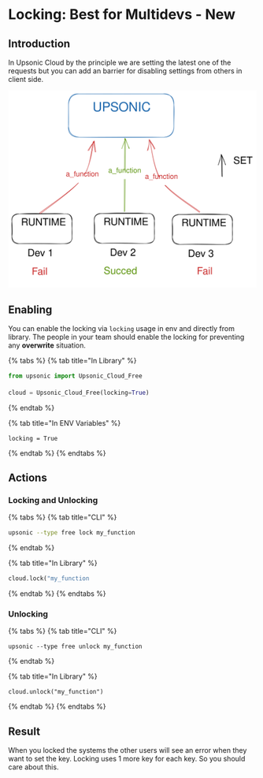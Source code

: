 # Locking: Best for Multidevs - New

## Introduction

In Upsonic Cloud by the principle we are setting the latest one of the requests but you can add an barrier for disabling settings from others in client side.



<img src="../../../.gitbook/assets/file.excalidraw (1).svg" alt="" class="gitbook-drawing">

## Enabling

You can enable the locking via  `locking` usage in env and directly from library. The people in your team should enable the locking for preventing any **overwrite** situation.

{% tabs %}
{% tab title="In Library" %}
```python
from upsonic import Upsonic_Cloud_Free

cloud = Upsonic_Cloud_Free(locking=True)
```
{% endtab %}

{% tab title="In ENV Variables" %}
```
locking = True
```
{% endtab %}
{% endtabs %}



## Actions

### Locking and Unlocking

{% tabs %}
{% tab title="CLI" %}
```bash
upsonic --type free lock my_function
```
{% endtab %}

{% tab title="In Library" %}
```python
cloud.lock("my_function
```
{% endtab %}
{% endtabs %}

### Unlocking

{% tabs %}
{% tab title="CLI" %}
```
upsonic --type free unlock my_function
```
{% endtab %}

{% tab title="In Library" %}
```
cloud.unlock("my_function")
```
{% endtab %}
{% endtabs %}

## Result

When you locked the systems the other users will see an error when they want to set the key. Locking uses 1 more key for each key.  So you should care about this.
